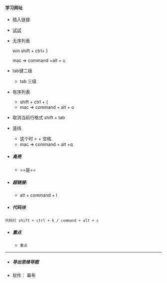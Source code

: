 #### 学习网址 

[地址]: https://www.bilibili.com/video/BV1ka4y1E7WB?from=search&seid=443178594493652740

- 插入链接
  
- [试试]()
  
- 无序列表  
  
  win shift + ctrl+ } 
  
  mac => command +alt + u
  
- tab键二级	

  - tab 三级

- 有序列表  
  - shift + ctrl + {
  - mac => command + alt + o

- 取消当前行格式  shift + tab
- 竖线

  - 这个时  > + 空格.      
  - mac => command + alt +q

- ##### 高亮 

  - ==是==

- ##### 超链接:   

  - alt + command + l  

- ##### 代码块

```
代码行 shift + ctrl + k / command + alt + c
```

- ##### 重点

  - `重点`

****

- ##### 导出思维导图 

[链接]: https://www.bilibili.com/video/BV1Vp4y1q7vD?from=search&seid=1474599684940143596

- 软件： 幕布


